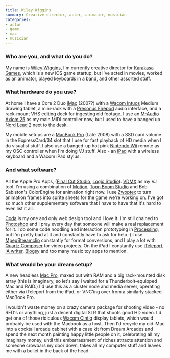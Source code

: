 ```yaml
---
title: Wiley Wiggins
summary: Creative director, actor, animator, musician
categories:
- actor
- game
- mac
- musician
---
```


### Who are you, and what do you do?

My name is [Wiley Wiggins](http://wileywiggins.com "Wiley's website."), I'm currently creative director for [Karakasa Games](http://karakasagames.com "Karaka's website."), which is a new iOS game startup, but I've acted in movies, worked as an animator, played keyboards in a band, and other assorted stuff.

### What hardware do you use?

At home I have a Core 2 Duo [iMac][] (2007?) with a [Wacom Intuos][intuos] Medium drawing tablet, a mini-rack with a [Presonus Firepod][fp10] audio interface, and a rack-mount VHS editing deck for ingesting old footage. I use an [M-Audio Axiom 25][axiom-25] as my main MIDI controller now, but I used to have a banged up [Nord Lead 2][nord-lead-2] next to the desk.

My mobile setups are a [MacBook Pro][macbook-pro] (Late 2008) with a SSD card volume in the ExpressCard/34 slot that I use for fast playback of HD media when I do visualist stuff. I also use a banged-up hot pink [Nintendo Wii][wii] remote as my OSC controller when I'm doing VJ stuff. Also - an [iPad][] with a wireless keyboard and a Wacom iPad stylus.

### And what software?

All the Apple Pro Apps, ([Final Cut Studio][final-cut-studio], [Logic Studio][logic-studio]). [VDMX][] as my VJ tool. I'm using a combination of [Motion][], [Toon Boom Studio][toon-boom-studio] and Bob Sabiston's ColorEngine for animation right now. I use [Zwoptex][] to turn animation frames into sprite sheets for the game we're working on. I've got so much other supplementary software that I have to have that it's hard to even list it all.

[Coda][] is my one and only web design tool and I love it. I'm still chained to [Photoshop][] and I pray every day that someone will make a real replacement for it. I do some code noodling and interaction prototyping in [Processing][], but I'm pretty bad at it and constantly have to ask for help :) I use [MpegStreamclip][mpeg-streamclip] constantly for format conversions, and I play a lot with [Quartz Composer][quartz-composer] for video projects. On the iPad I constantly use [iTeleport][iteleport-ios], [iA writer][ia-writer-ios], [Blogsy][blogsy-ios] and too many music toy apps to mention.

### What would be your dream setup?

A new headless [Mac Pro][mac-pro], maxed out with RAM and a big rack-mounted disk array (this is imaginary, so let's say I waited for a Thunderbolt-equipped Mac and RAID.) I'd use this as a cluster node and media server, operating either via iTeleport from the iPad, or VNC'ing over from a similarly stacked MacBook Pro.

I wouldn't waste money on a crazy camera package for shooting video - no RED's or anything, just a decent digital SLR that shoots good HD video. I'd get one of those ridiculous [Wacom Cintiq][cintiq] display tablets, which would probably be used with the Macbook as a host. Then I'd recycle my old iMac into a cocktail arcade cabinet with a case kit from Dream Arcades and spend the next month painting happy little people on it, celebrating all my imaginary money, until this embarrassment of riches attracts attention and someone crowbars my door down, takes all my computer stuff and leaves me with a bullet in the back of the head.

[intuos]: https://www.wacom.com/en-us/products/pen-tablets/intuos "A pen tablet."
[imac]: https://www.apple.com/imac/ "An all-in-one computer."
[ipad]: https://www.apple.com/ipad/ "A tablet device."
[nord-lead-2]: http://www.vintagesynth.com/clavia/nord2.php "A synthesizer."
[axiom-25]: http://www.m-audio.com/products/en_us/Axiom25.html "A USB MIDI controller."
[fp10]: https://www.presonus.com/products/fp10 "A Firewire-based audio recording system."
[macbook-pro]: https://www.apple.com/macbook-pro/ "A laptop."
[mac-pro]: https://www.apple.com/mac-pro/ "The Intel-based Mac tower computer."
[cintiq]: https://www.wacom.com/en/us/cintiq "A computer screen you can draw on."
[wii]: https://www.nintendo.com/wii "A unique gaming console."
[ia-writer-ios]: https://itunes.apple.com/us/app/ia-writer/id392502056 "A focus-oriented writing application for iOS."
[iteleport-ios]: http://www.iteleportmobile.com/ "An iOS remote-control app for other computers."
[zwoptex]: https://zwopple.com/zwoptex/ "A 2D sprite-packing tool."
[toon-boom-studio]: https://www.toonboom.com/products/toon-boom-studio "A 2D animation software package."
[final-cut-studio]: https://en.wikipedia.org/wiki/Final_Cut_Studio "A post-production suite of software for Mac OS X."
[motion]: https://www.apple.com/final-cut-pro/motion/ "A 3D motion graphics suite."
[mpeg-streamclip]: http://www.squared5.com/ "A video converter and editor."
[coda]: https://panic.com/coda/ "A single-window HTML/web tool for the Mac."
[vdmx]: http://vidvox.net/ "Real-time video studio software for the Mac."
[quartz-composer]: https://en.wikipedia.org/wiki/Quartz_Composer "A visual programming environment."
[blogsy-ios]: https://www.macstories.net/reviews/blogsy-a-better-blogging-app-for-ipad/ "A blog-posting app for iOS."
[logic-studio]: https://en.wikipedia.org/wiki/Logic_Studio "A collection of software for creating and editing audio."
[processing]: https://processing.org/ "A programming language/environment."
[photoshop]: https://www.adobe.com/products/photoshop.html "A bitmap image editor."
